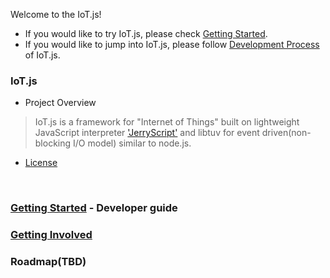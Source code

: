 Welcome to the IoT.js!

* If you would like to try IoT.js, please check [Getting Started](help/Getting-Started.md).
* If you would like to jump into IoT.js, please follow [Development Process](help/Development-Process.md) of IoT.js.

### IoT.js
- Project Overview
> IoT.js is a framework for "Internet of Things" built on
> lightweight JavaScript interpreter ['JerryScript'](https://github.com/jerryscript-project/jerryscript)
> and libtuv for event driven(non-blocking I/O model) similar to node.js.

- [License](License.md)
<br>


### [Getting Started](help/Getting-Started.md) - Developer guide
### [Getting Involved](help/Getting-involved.md)
### Roadmap(TBD)

